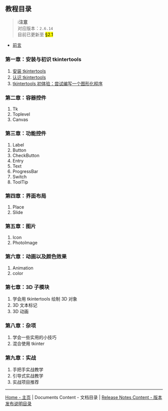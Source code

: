 教程目录
-------

> ℹ️**注意**  
> 对应版本：`2.6.14`  
> 目前已更新至 <mark>§2.1</mark>

* [前言](0-1.md)

### 第一章：安装与初识 tkintertools

1. [安装 tkintertools](1-1.md)
2. [认识 tkintertools](1-2.md)
3. [tkintertools 初体验：尝试编写一个图形化程序](1-3.md)

### 第二章：容器控件

1. Tk
2. Toplevel
3. Canvas

### 第三章：功能控件

1. Label
2. Button
3. CheckButton
4. Entry
5. Text
6. ProgressBar
7. Switch
8. ToolTip

### 第四章：界面布局

1. Place
2. Slide

### 第五章：图片

1. Icon
2. PhotoImage

### 第六章：动画以及颜色效果

1. Animation
2. color

### 第七章：3D 子模块

1. 学会用 tkintertools 绘制 3D 对象
2. 3D 文本标记
3. 3D 动画

### 第八章：杂项

1. 学会一些实用的小技巧
2. 混合使用 tkinter

### 第九章：实战

1. 手把手实战教学
2. 引导式实战教学
3. 实战项目推荐

---
[Home - 主页](../../README.md) | Documents Content - 文档目录 | [Release Notes Content - 版本发布说明目录](../../news/README.md)

